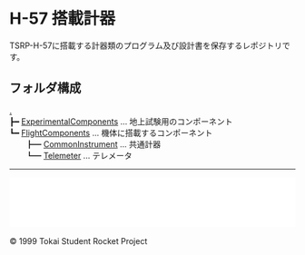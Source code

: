 # H-57 搭載計器

TSRP-H-57に搭載する計器類のプログラム及び設計書を保存するレポジトリです。

## フォルダ構成

[.](./)  
┣━ [ExperimentalComponents](./ExperimentalComponents/) ... 地上試験用のコンポーネント  
┗━ [FlightComponents](./FlightComponents/) ... 機体に搭載するコンポーネント  
　　┣━ [CommonInstrument](./FlightComponents/CommonInstrument/) ... 共通計器  
　　┗━ [Telemeter](./FlightComponents/Telemeter/) ... テレメータ

---

![TSRP_Mark](FlightComponents\Telemeter\docs\images\TSRP_Mark.png)

©️ 1999 Tokai Student Rocket Project
